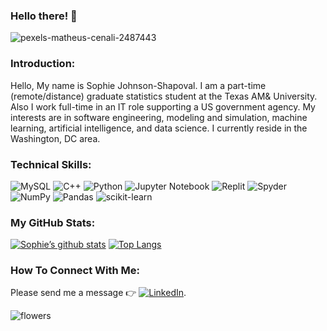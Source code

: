 ### Hello there! 👋 

<!--
**sophiej-s/sophiej-s** is a ✨ _special_ ✨ repository because its `README.md` (this file) appears on your GitHub profile.

Here are some ideas to get you started:

- 🔭 I’m currently working on ...
- 🌱 I’m currently learning ...
- 👯 I’m looking to collaborate on ...
- 🤔 I’m looking for help with ...
- 💬 Ask me about ...
- 📫 How to reach me: ...
- 😄 Pronouns: ...
- ⚡ Fun fact: ...
-->

<p align=”center”>

![pexels-matheus-cenali-2487443](https://user-images.githubusercontent.com/20401990/224552303-4c429ee8-aaa6-4bb8-ae68-122c351e30aa.jpg)

</p>



### Introduction:

Hello, 
My name is Sophie Johnson-Shapoval. I am a part-time (remote/distance) graduate statistics student at the Texas AM& University. Also I work full-time in an IT role supporting a US government agency.  My interests are in software engineering, modeling and simulation, machine learning, artificial intelligence, and data science. I currently reside in the Washington, DC area.



### Technical Skills:
![MySQL](https://img.shields.io/badge/mysql-%2300f.svg?style=for-the-badge&logo=mysql&logoColor=white)
![C++](https://img.shields.io/badge/c++-%2300599C.svg?style=for-the-badge&logo=c%2B%2B&logoColor=white)
![Python](https://img.shields.io/badge/python-3670A0?style=for-the-badge&logo=python&logoColor=ffdd54)
![Jupyter Notebook](https://img.shields.io/badge/jupyter-%23FA0F00.svg?style=for-the-badge&logo=jupyter&logoColor=white)
![Replit](https://img.shields.io/badge/Replit-DD1200?style=for-the-badge&logo=Replit&logoColor=white)
![Spyder](https://img.shields.io/badge/Spyder-838485?style=for-the-badge&logo=spyder%20ide&logoColor=maroon)
![NumPy](https://img.shields.io/badge/numpy-%23013243.svg?style=for-the-badge&logo=numpy&logoColor=white)
![Pandas](https://img.shields.io/badge/pandas-%23150458.svg?style=for-the-badge&logo=pandas&logoColor=white)
![scikit-learn](https://img.shields.io/badge/scikit--learn-%23F7931E.svg?style=for-the-badge&logo=scikit-learn&logoColor=white)


### My GitHub Stats:

[![Sophie’s github stats](https://github-readme-stats.vercel.app/api?username=sophiej-s)](https://github.com/sophiej-s)
[![Top Langs](https://github-readme-stats.vercel.app/api/top-langs/?username=sophiej-s&layout=compact)](https://github.com/sophiej-s)



<!---![Sophie's GitHub stats](https://github-readme-stats.vercel.app/api?username=sophiej-s&show_icons=true&theme=radical)-->
<!---[![Top Langs](https://github-readme-stats.vercel.app/api/top-langs/?username=sophiej-s&layout=compact)](https://github.com/sophiej-s/github-readme-stats)-->


<!---
### My Recent Projects:
<a href="https://github.com/sophiej-s/github-readme-stats">
  <img align="center" src="https://github-readme-stats.vercel.app/api/pin/?username=sophiej-s&repo=MSThesis-I" />
</a>
<a href="https://github.com/sophiej-s/convoychat">
  <img align="center" src="https://github-readme-stats.vercel.app/api/pin/?username=sophiej-s&repo=EdgeProject" />
</a>

-->




### How To Connect With Me: 

Please send me a message :point_right:	 [![LinkedIn][2.2]][2].

<!-- Icons -->

[2.2]: https://raw.githubusercontent.com/MartinHeinz/MartinHeinz/master/linkedin-3-16.png (LinkedIn icon without padding)

<!-- Links to your social media accounts -->
[2]: https://www.linkedin.com/in/sophie-j-sha




<!--- REFERENCES  --->
<!---TUTORIAL at https://yushi95.medium.com/how-to-create-a-beautiful-readme-for-your-github-profile-36957caa711c --->
<!--- https://github.com/Ileriayo/markdown-badges --->
<!---  https://github.com/ikatyang/emoji-cheat-sheet/blob/master/README.md --->
<!---    --->
<!---   --->
<!---  --->
<!---  --->
<!---  --->
<!---  --->
<!---  --->
<!---  --->

![flowers](https://user-images.githubusercontent.com/20401990/224552303-4c429ee8-aaa6-4bb8-ae68-122c351e30aa.jpg)


